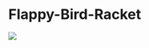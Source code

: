 # Flappy-Bird-Racket

![](https://github.com/cristysandu/Flappy-Bird-Racket/blob/master/flappy-bird.png)
